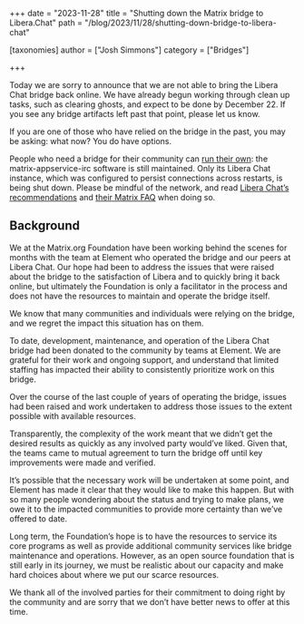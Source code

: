 +++
date = "2023-11-28"
title = "Shutting down the Matrix bridge to Libera.Chat"
path = "/blog/2023/11/28/shutting-down-bridge-to-libera-chat"

[taxonomies]
author = ["Josh Simmons"]
category = ["Bridges"]

+++

Today we are sorry to announce that we are not able to bring the Libera Chat bridge back online. We have already begun working through clean up tasks, such as clearing ghosts, and expect to be done by December 22. If you see any bridge artifacts left past that point, please let us know.

If you are one of those who have relied on the bridge in the past, you may be asking: what now? You do have options.

People who need a bridge for their community can [run their own](https://matrix.org/ecosystem/bridges/irc/): the matrix-appservice-irc software is still maintained. Only its Libera Chat instance, which was configured to persist connections across restarts, is being shut down. Please be mindful of the network, and read [Libera Chat’s recommendations](https://libera.chat/guides/faq#are-bridges-allowed) and [their Matrix FAQ](https://libera.chat/guides/matrix) when doing so.


<!-- more -->

## Background

We at the Matrix.org Foundation have been working behind the scenes for months with the team at Element who operated the bridge and our peers at Libera Chat. Our hope had been to address the issues that were raised about the bridge to the satisfaction of Libera and to quickly bring it back online, but ultimately the Foundation is only a facilitator in the process and does not have the resources to maintain and operate the bridge itself.

We know that many communities and individuals were relying on the bridge, and we regret the impact this situation has on them.

To date, development, maintenance, and operation of the Libera Chat bridge had been donated to the community by teams at Element. We are grateful for their work and ongoing support, and understand that limited staffing has impacted their ability to consistently prioritize work on this bridge.

Over the course of the last couple of years of operating the bridge, issues had been raised and work undertaken to address those issues to the extent possible with available resources.

Transparently, the complexity of the work meant that we didn’t get the desired results as quickly as any involved party would’ve liked. Given that, the teams came to mutual agreement to turn the bridge off until key improvements were made and verified.

It’s possible that the necessary work will be undertaken at some point, and Element has made it clear that they would like to make this happen. But with so many people wondering about the status and trying to make plans, we owe it to the impacted communities to provide more certainty than we’ve offered to date.

Long term, the Foundation’s hope is to have the resources to service its core programs as well as provide additional community services like bridge maintenance and operations. However, as an open source foundation that is still early in its journey, we must be realistic about our capacity and make hard choices about where we put our scarce resources.

We thank all of the involved parties for their commitment to doing right by the community and are sorry that we don’t have better news to offer at this time.
